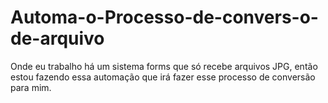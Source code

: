 # Automa-o-Processo-de-convers-o-de-arquivo
Onde eu trabalho há um sistema forms que só recebe arquivos JPG, então estou fazendo essa automação que irá fazer esse processo de conversão para mim.
